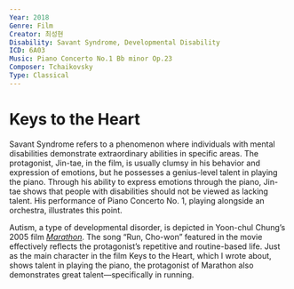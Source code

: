 ```yaml
---
Year: 2018
Genre: Film
Creator: 최성현
Disability: Savant Syndrome, Developmental Disability
ICD: 6A03
Music: Piano Concerto No.1 Bb minor Op.23
Composer: Tchaikovsky
Type: Classical
---
```


# Keys to the Heart

Savant Syndrome refers to a phenomenon where individuals with mental disabilities demonstrate extraordinary abilities in specific areas. The protagonist, Jin-tae, in the film, is usually clumsy in his behavior and expression of emotions, but he possesses a genius-level talent in playing the piano. Through his ability to express emotions through the piano, Jin-tae shows that people with disabilities should not be viewed as lacking talent. His performance of Piano Concerto No. 1, playing alongside an orchestra, illustrates this point.

Autism, a type of developmental disorder, is depicted in Yoon-chul Chung’s 2005 film [*Marathon*](kim_taehyeong.md). The song “Run, Cho-won” featured in the movie effectively reflects the protagonist’s repetitive and routine-based life. Just as the main character in the film Keys to the Heart, which I wrote about, shows talent in playing the piano, the protagonist of Marathon also demonstrates great talent—specifically in running.
